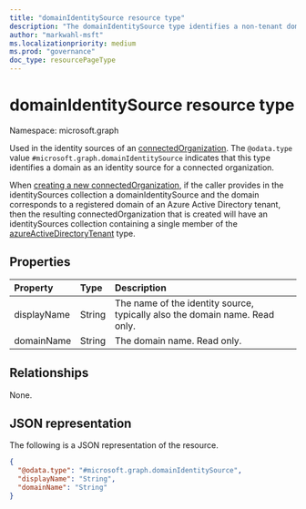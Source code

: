 ```yaml
---
title: "domainIdentitySource resource type"
description: "The domainIdentitySource type identifies a non-tenant domain as an identity source for a connected organization."
author: "markwahl-msft"
ms.localizationpriority: medium
ms.prod: "governance"
doc_type: resourcePageType
---
```

# domainIdentitySource resource type

Namespace: microsoft.graph


Used in the identity sources of an [connectedOrganization](connectedOrganization.md). The `@odata.type` value `#microsoft.graph.domainIdentitySource` indicates that this type identifies a domain as an identity source for a connected organization.

When [creating a new connectedOrganization](../api/entitlementmanagement-post-connectedorganizations.md), if the caller provides in the identitySources collection a domainIdentitySource and the domain corresponds to a registered domain of an Azure Active Directory tenant, then the resulting connectedOrganization that is created will have an identitySources collection containing a single member of the [azureActiveDirectoryTenant](azureactivedirectorytenant.md) type.

## Properties
|Property|Type|Description|
|:---|:---|:---|
|displayName|String|The name of the identity source, typically also the domain name. Read only. |
|domainName|String|The domain name. Read only. |

## Relationships
None.
## JSON representation
The following is a JSON representation of the resource.
<!-- {
  "blockType": "resource",
  "@odata.type": "microsoft.graph.domainIdentitySource",
  "baseType": "microsoft.graph.identitySource"
}
-->
``` json
{
  "@odata.type": "#microsoft.graph.domainIdentitySource",
  "displayName": "String",
  "domainName": "String"
}
```

